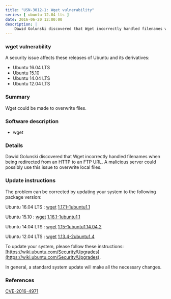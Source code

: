 ```yaml
---
title: "USN-3012-1: Wget vulnerability"
series: [ ubuntu-12.04-lts ]
date: 2016-06-20 12:00:00
description: |
    Dawid Golunski discovered that Wget incorrectly handled filenames when being redirected from an HTTP to an FTP URL. A malicious server could possibly use this issue to overwrite local files. 
--- 
```

 
### wget vulnerability

A security issue affects these releases of Ubuntu and its derivatives:

* Ubuntu 16.04 LTS
* Ubuntu 15.10
* Ubuntu 14.04 LTS
* Ubuntu 12.04 LTS

### Summary

Wget could be made to overwrite files. 

### Software description

* wget 

### Details

Dawid Golunski discovered that Wget incorrectly handled filenames when being redirected from an HTTP to an FTP URL. A malicious server could possibly use this issue to overwrite local files. 

### Update instructions

The problem can be corrected by updating your system to the following package version:

Ubuntu 16.04 LTS
 : [wget](https://launchpad.net/ubuntu/+source/wget) <span> [1.17.1-1ubuntu1.1](https://launchpad.net/ubuntu/+source/wget/1.17.1-1ubuntu1.1) </span> 

Ubuntu 15.10
 : [wget](https://launchpad.net/ubuntu/+source/wget) <span> [1.16.1-1ubuntu1.1](https://launchpad.net/ubuntu/+source/wget/1.16.1-1ubuntu1.1) </span> 

Ubuntu 14.04 LTS
 : [wget](https://launchpad.net/ubuntu/+source/wget) <span> [1.15-1ubuntu1.14.04.2](https://launchpad.net/ubuntu/+source/wget/1.15-1ubuntu1.14.04.2) </span> 

Ubuntu 12.04 LTS
 : [wget](https://launchpad.net/ubuntu/+source/wget) <span> [1.13.4-2ubuntu1.4](https://launchpad.net/ubuntu/+source/wget/1.13.4-2ubuntu1.4) </span> 

To update your system, please follow these instructions: [https://wiki.ubuntu.com/Security/Upgrades](https://wiki.ubuntu.com/Security/Upgrades).

In general, a standard system update will make all the necessary changes. 

### References

 [CVE-2016-4971](http://people.ubuntu.com/~ubuntu-security/cve/CVE-2016-4971)
 
